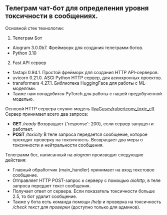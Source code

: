 ## Телеграм чат-бот для определения уровня токсичности в сообщениях.


Основной стек технологии:
1. Телеграм Бот
- Aiogram 3.0.0b7. Фреймворк для создания телеграмм ботов.
- Python 3.10
2. Fast API сервер
- fastapi 0.94.1. Простой фрейморк для создания HTTP API-серверов.
- uvicorn 0.21.0. ASGI Python HTTP сервер, для асинхронных проектов.
- transformers 4.27.1. Библиотека HuggingFace для работы с ML-моделями.
- Также нам понадобится PyTorch для работы с нашей предобученной моделью.
 
Основой HTTP сервера служит модель [IlyaGusev/rubertconv_toxic_clf](https://huggingface.co/IlyaGusev/rubertconv_toxic_clf).
Сервер принимает всего два запроса:
- **GET** */ready* Возвращает {'response': 200}, если сервер запущен и работает.
- **POST** */toxicity* В теле запроса передается сообщение, которое проходит проверку на токсичность. Возвращает два меры о токсичности и нейтральности сообщения.

Телеграмм бот, написанный на *aiogram* производит следующие действия:
- Главный обработчик (main_handler) принимает на вход текстовое сообщение.
- Отправляет HTTP POST-запрос к серверу с помощью *aiohttp*, в теле запроса передает текст сообщения.
- Получает ответ от сервера. Если показатель токсичности больше 2.5, то бот удалит сообщение.
- Также у бота есть команда помощи */help* и проверка на токсичность */check текст для проверки* (доступно только для админов).
